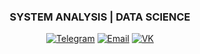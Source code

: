 <div align="center">

### **SYSTEM ANALYSIS | DATA SCIENCE**

<div align="center">

[![Telegram](https://img.shields.io/badge/Telegram-2CA5E0?style=for-the-badge&logo=telegram&logoColor=white)](https://t.me/aevi_o04)
[![Email](https://img.shields.io/badge/Gmail-D14836?style=for-the-badge&logo=gmail&logoColor=white)](mailto:dusubaeva.as@gmail.com)
[![VK](https://img.shields.io/badge/VK-4680C2?style=for-the-badge&logo=vk&logoColor=white)](https://vk.com/aevi_o04) 
